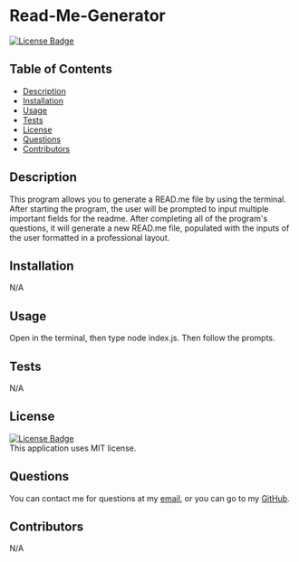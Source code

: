 # Read-Me-Generator

  [![License Badge](https://img.shields.io/static/v1?label=License&message=MIT&color=blue&?style=plastic&link=https://choosealicense.com/licenses/mit/)](https://choosealicense.com/licenses/mit/)

  ## Table of Contents
  - [Description](#Description)
  - [Installation](#Installation)
  - [Usage](#Usage)
  - [Tests](#Tests)
  - [License](#License)
  - [Questions](#Questions)
  - [Contributors](#Contributors)

  ## Description
  This program allows you to generate a READ.me file by using the terminal. After starting the program, the user will be prompted to input multiple important fields for the readme. After completing all of the program's questions, it will generate a new READ.me file, populated with the inputs of the user formatted in a professional layout.

  ## Installation
  N/A

  ## Usage
  Open in the terminal, then type node index.js. Then follow the prompts.

  ## Tests
  N/A

  ## License
  [![License Badge](https://img.shields.io/static/v1?label=License&message=MIT&color=blue&?style=plastic&link=https://choosealicense.com/licenses/mit/)](https://choosealicense.com/licenses/mit/)
  </br>
  This application uses MIT license.

  ## Questions
  You can contact me for questions at my [email](mailto:cwishart203@gmail.com), or you can go to my [GitHub](https://github.com/cwishart203).

  ## Contributors
  N/A
